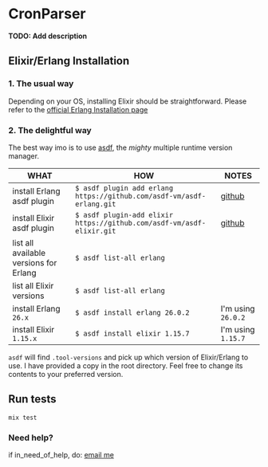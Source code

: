# CronParser

**TODO: Add description**

## Elixir/Erlang Installation

### 1. The usual way 

Depending on your OS, installing Elixir should be straightforward. 
Please refer to the [official Erlang Installation page](https://elixir-lang.org/install.html)

### 2. The delightful way 

The best way imo is to use [asdf](https://asdf-vm.com/guide/getting-started.html), the *mighty* multiple runtime version manager. 

| WHAT | HOW | NOTES | 
|------|------|------|
| install Erlang asdf plugin | `$ asdf plugin add erlang https://github.com/asdf-vm/asdf-erlang.git` | [github](https://github.com/asdf-vm/asdf-erlang) |
| install Elixir asdf plugin |`$ asdf plugin-add elixir https://github.com/asdf-vm/asdf-elixir.git`|[github](https://github.com/asdf-vm/asdf-elixir) |
| list all available versions for Erlang |`$ asdf list-all erlang`| |
| list all Elixir versions |`$ asdf list-all erlang`| |
| install Erlang `26.x` | `$ asdf install erlang 26.0.2` | I'm using `26.0.2` |
| install Elixir `1.15.x` | `$ asdf install elixir 1.15.7` | I'm using `1.15.7`|

`asdf` will find `.tool-versions` and pick up which version of Elixir/Erlang to use. 
I have provided a copy in the root directory. Feel free to change its contents to your preferred version. 


## Run tests
```
mix test 
```

### Need help? 
if in_need_of_help, do: [email me](mailto:ooddaa@gmail.com)
